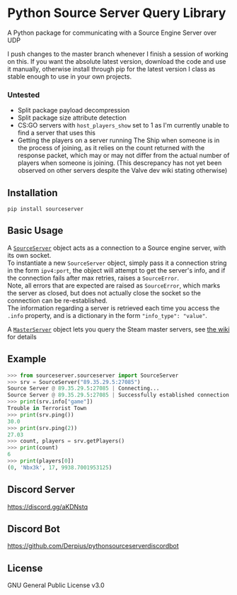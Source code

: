 # Python Source Server Query Library
A Python package for communicating with a Source Engine Server over UDP  

I push changes to the master branch whenever I finish a session of working on this. If you want the absolute latest version, download the code and use it manually, otherwise install through pip for the latest version I class as stable enough to use in your own projects.  

### Untested
* Split package payload decompression
* Split package size attribute detection
* CS:GO servers with `host_players_show` set to 1 as I'm currently unable to find a server that uses this
* Getting the players on a server running The Ship when someone is in the process of joining, as it relies on the count returned with the response packet, which may or may not differ from the actual number of players when someone is joining. (This descrepancy has not yet been observed on other servers despite the Valve dev wiki stating otherwise)

## Installation
`pip install sourceserver`

## Basic Usage
A [`SourceServer`](https://github.com/Derpius/pythonsourceserver/wiki/SourceServer) object acts as a connection to a Source engine server, with its own socket.  
To instantiate a new `SourceServer` object, simply pass it a connection string in the form `ipv4:port`, the object will attempt to get the server's info, and if the connection fails after max retries, raises a `SourceError`.  
Note, all errors that are expected are raised as `SourceError`, which marks the server as closed, but does not actually close the socket so the connection can be re-established.  
The information regarding a server is retrieved each time you access the `.info` property, and is a dictionary in the form `"info_type": "value"`.  

A [`MasterServer`](https://github.com/Derpius/pythonsourceserver/wiki/MasterServer) object lets you query the Steam master servers, see [the wiki](https://github.com/Derpius/pythonsourceserver/wiki) for details

## Example
```python
>>> from sourceserver.sourceserver import SourceServer
>>> srv = SourceServer("89.35.29.5:27085")
Source Server @ 89.35.29.5:27085 | Connecting...
Source Server @ 89.35.29.5:27085 | Successfully established connection to server
>>> print(srv.info["game"]) 
Trouble in Terrorist Town
>>> print(srv.ping()) 
30.0
>>> print(srv.ping(2)) 
27.03
>>> count, players = srv.getPlayers()
>>> print(count)  
6
>>> print(players[0])
(0, 'Nbx3k', 17, 9938.7001953125)
```

## Discord Server
https://discord.gg/aKDNstq

## Discord Bot
https://github.com/Derpius/pythonsourceserverdiscordbot

## License
GNU General Public License v3.0

